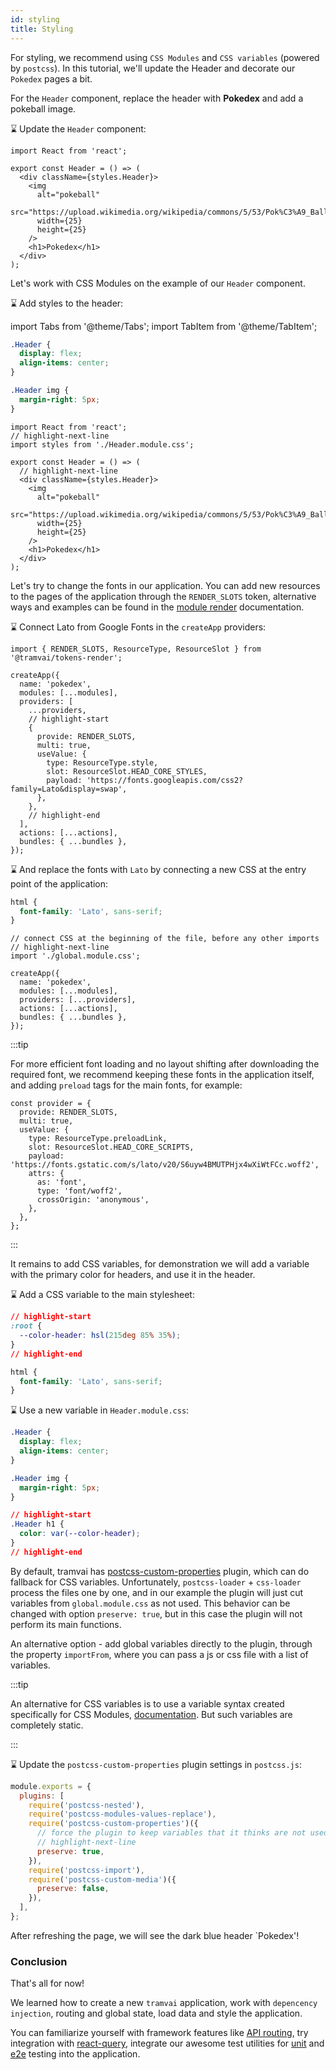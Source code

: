 ```yaml
---
id: styling
title: Styling
---
```


For styling, we recommend using `CSS Modules` and `CSS variables` (powered by `postcss`). In this tutorial, we'll update the Header and decorate our `Pokedex` pages a bit.

For the `Header` component, replace the header with **Pokedex** and add a pokeball image.

:hourglass: Update the `Header` component:

```tsx title="shared/header/Header.tsx"
import React from 'react';

export const Header = () => (
  <div className={styles.Header}>
    <img
      alt="pokeball"
      src="https://upload.wikimedia.org/wikipedia/commons/5/53/Pok%C3%A9_Ball_icon.svg"
      width={25}
      height={25}
    />
    <h1>Pokedex</h1>
  </div>
);
```

Let's work with CSS Modules on the example of our `Header` component.

:hourglass: Add styles to the header:

import Tabs from '@theme/Tabs'; import TabItem from '@theme/TabItem';

<Tabs>
  <TabItem value="css" label="Header.module.css" default>

```css title="shared/header/Header.module.css"
.Header {
  display: flex;
  align-items: center;
}

.Header img {
  margin-right: 5px;
}
```

  </TabItem>
  <TabItem value="js" label="Header.tsx">

```tsx title="shared/header/Header.tsx"
import React from 'react';
// highlight-next-line
import styles from './Header.module.css';

export const Header = () => (
  // highlight-next-line
  <div className={styles.Header}>
    <img
      alt="pokeball"
      src="https://upload.wikimedia.org/wikipedia/commons/5/53/Pok%C3%A9_Ball_icon.svg"
      width={25}
      height={25}
    />
    <h1>Pokedex</h1>
  </div>
);
```

  </TabItem>
</Tabs>

Let's try to change the fonts in our application. You can add new resources to the pages of the application through the `RENDER_SLOTS` token, alternative ways and examples can be found in the [module render](references/modules/render.md) documentation.

:hourglass: Connect Lato from Google Fonts in the `createApp` providers:

```tsx title="index.ts"
import { RENDER_SLOTS, ResourceType, ResourceSlot } from '@tramvai/tokens-render';

createApp({
  name: 'pokedex',
  modules: [...modules],
  providers: [
    ...providers,
    // highlight-start
    {
      provide: RENDER_SLOTS,
      multi: true,
      useValue: {
        type: ResourceType.style,
        slot: ResourceSlot.HEAD_CORE_STYLES,
        payload: 'https://fonts.googleapis.com/css2?family=Lato&display=swap',
      },
    },
    // highlight-end
  ],
  actions: [...actions],
  bundles: { ...bundles },
});
```

:hourglass: And replace the fonts with `Lato` by connecting a new CSS at the entry point of the application:

<Tabs>
  <TabItem value="css" label="global.module.css" default>

```css title="global.module.css"
html {
  font-family: 'Lato', sans-serif;
}
```

  </TabItem>
  <TabItem value="js" label="index.ts">

```tsx title="index.tsx"
// connect CSS at the beginning of the file, before any other imports
// highlight-next-line
import './global.module.css';

createApp({
  name: 'pokedex',
  modules: [...modules],
  providers: [...providers],
  actions: [...actions],
  bundles: { ...bundles },
});
```

  </TabItem>
</Tabs>

:::tip

For more efficient font loading and no layout shifting after downloading the required font, we recommend keeping these fonts in the application itself, and adding `preload` tags for the main fonts, for example:

```tsx
const provider = {
  provide: RENDER_SLOTS,
  multi: true,
  useValue: {
    type: ResourceType.preloadLink,
    slot: ResourceSlot.HEAD_CORE_SCRIPTS,
    payload: 'https://fonts.gstatic.com/s/lato/v20/S6uyw4BMUTPHjx4wXiWtFCc.woff2',
    attrs: {
      as: 'font',
      type: 'font/woff2',
      crossOrigin: 'anonymous',
    },
  },
};
```

:::

It remains to add CSS variables, for demonstration we will add a variable with the primary color for headers, and use it in the header.

:hourglass: Add a CSS variable to the main stylesheet:

```css title="global.module.css"
// highlight-start
:root {
  --color-header: hsl(215deg 85% 35%);
}
// highlight-end

html {
  font-family: 'Lato', sans-serif;
}
```

:hourglass: Use a new variable in `Header.module.css`:

```css title="shared/header/Header.module.css"
.Header {
  display: flex;
  align-items: center;
}

.Header img {
  margin-right: 5px;
}

// highlight-start
.Header h1 {
  color: var(--color-header);
}
// highlight-end
```

By default, tramvai has [postcss-custom-properties](https://github.com/postcss/postcss-custom-properties) plugin, which can do fallback for CSS variables. Unfortunately, `postcss-loader` + `css-loader` process the files one by one, and in our example the plugin will just cut variables from `global.module.css` as not used. This behavior can be changed with option `preserve: true`, but in this case the plugin will not perform its main functions.

An alternative option - add global variables directly to the plugin, through the property `importFrom`, where you can pass a js or css file with a list of variables.

:::tip

An alternative for CSS variables is to use a variable syntax created specifically for CSS Modules, [documentation](https://github.com/css-modules/css-modules/blob/master/docs/values-variables.md). But such variables are completely static.

:::

:hourglass: Update the `postcss-custom-properties` plugin settings in `postcss.js`:

```js title="postcss.js"
module.exports = {
  plugins: [
    require('postcss-nested'),
    require('postcss-modules-values-replace'),
    require('postcss-custom-properties')({
      // force the plugin to keep variables that it thinks are not used
      // highlight-next-line
      preserve: true,
    }),
    require('postcss-import'),
    require('postcss-custom-media')({
      preserve: false,
    }),
  ],
};
```

After refreshing the page, we will see the dark blue header `Pokedex'!

### Conclusion

That's all for now!

We learned how to create a new `tramvai` application, work with `depencency injection`, routing and global state, load data and style the application.

You can familiarize yourself with framework features like [API routing](03-features/017-papi.md), try integration with [react-query](references/modules/react-query.md), integrate our awesome test utilities for [unit](references/tramvai/test/unit.md) and [e2e](references/tramvai/test/integration.md) testing into the application.
